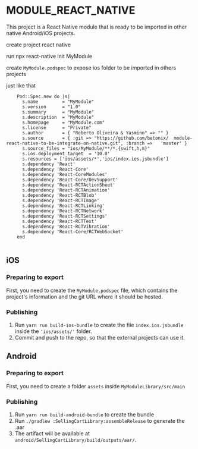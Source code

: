 # MODULE_REACT_NATIVE
This project is a React Native module that is ready to be imported in other native Android/iOS projects.


create project react native

run npx react-native init MyModule

create `MyModule.podspec` to expose ios folder to be imported in others projects

just like that 
```
    Pod::Spec.new do |s|
      s.name         = "MyModule"
      s.version      = "1.0"
      s.summary      = "MyModule"  
      s.description  = "MyModule"  
      s.homepage     = "MyModule.com"  
      s.license      = "Private"  
      s.author       = { "Roberto Oliveira & Yasminn" => "" }  
      s.source       = { :git => "https://github.com/betonix/  module-react-native-to-be-integrate-on-native.git", :branch =>   'master' }  
      s.source_files = "ios/MyModule/**/*.{swift,h,m}"  
      s.ios.deployment_target  = '10.0'  
      s.resources = ['ios/assets/*','ios/index.ios.jsbundle']  
      s.dependency 'React'  
      s.dependency 'React-Core'  
      s.dependency 'React-CoreModules'  
      s.dependency 'React-Core/DevSupport'  
      s.dependency 'React-RCTActionSheet'  
      s.dependency 'React-RCTAnimation'  
      s.dependency 'React-RCTBlob'  
      s.dependency 'React-RCTImage'  
      s.dependency 'React-RCTLinking'  
      s.dependency 'React-RCTNetwork'  
      s.dependency 'React-RCTSettings'  
      s.dependency 'React-RCTText'  
      s.dependency 'React-RCTVibration'  
      s.dependency 'React-Core/RCTWebSocket'  
    end 
    
  ```

## iOS

### Preparing to export
First, you need to create the `MyModule.podspec` file, which contains the project's information and the git URL where it should be hosted. 


### Publishing
1. Run `yarn run build-ios-bundle` to create the file `index.ios.jsbundle` inside the `'ios/assets/'` folder. 
2. Commit and push to the repo, so that the external projects can use it.


## Android

### Preparing to export
First, you need to create a folder `assets` inside `MyModuleLibrary/src/main`

###  Publishing

1. Run `yarn run build-android-bundle` to create the bundle
2. Run `./gradlew :SellingCartLibrary:assembleRelease` to generate the .aar
3. The artifact will be available at `android/SellingCartLibrary/build/outputs/aar/`.